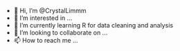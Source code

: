 - 👋 Hi, I’m @CrystalLimmm
- 👀 I’m interested in ...
- 🌱 I’m currently learning R for data cleaning and analysis
- 💞️ I’m looking to collaborate on ...
- 📫 How to reach me ...

<!---
CrystalLimmm/CrystalLimmm is a ✨ special ✨ repository because its `README.md` (this file) appears on your GitHub profile.
You can click the Preview link to take a look at your changes.
--->
